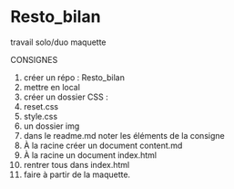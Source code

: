 # Resto_bilan
travail solo/duo maquette

CONSIGNES

1.	créer un répo : Resto_bilan
2.	mettre en local
3.	créer un dossier CSS : 
1. reset.css
2. style.css
4.	un dossier img
5.	dans le readme.md noter les éléments de la consigne
6.	À la racine créer un document content.md
7.	À la racine un document index.html
8.	rentrer tous dans index.html
9.	faire à partir de la maquette.

